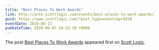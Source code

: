 ```yaml
---
title: "Best Places To Work Awards"
link: http://ante.scottlogic.com/events/best-places-to-work-awards/
guid: https://www.scottlogic.com/?post_type=events&p=5918
eventDate: 2019-06-13
pubDateTime: 2019-06-07 10:33:39 +0000
---
```


<p>The post <a rel="nofollow" href="http://ante.scottlogic.com/events/best-places-to-work-awards/">Best Places To Work Awards</a> appeared first on <a rel="nofollow" href="http://ante.scottlogic.com">Scott Logic</a>.</p>